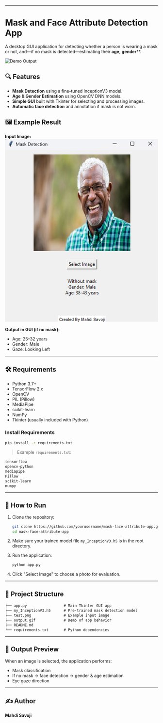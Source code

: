 ------

# Mask and Face Attribute Detection App

A desktop GUI application for detecting whether a person is wearing a mask or not, and—if no mask is detected—estimating their **age**, **gender****.

![Demo Output](/output.gif)

## 🔍 Features

- **Mask Detection** using a fine-tuned InceptionV3 model.
- **Age & Gender Estimation** using OpenCV DNN models.
- **Simple GUI** built with Tkinter for selecting and processing images.
- **Automatic face detection** and annotation if mask is not worn.

## 🖼️ Example Result

**Input Image:**
 ![Input Example](./test.png)

**Output in GUI (if no mask):**

- Age: 25–32 years
- Gender: Male
- Gaze: Looking Left

------

## 🛠 Requirements

- Python 3.7+
- TensorFlow 2.x
- OpenCV
- PIL (Pillow)
- MediaPipe
- scikit-learn
- NumPy
- Tkinter (usually included with Python)

### Install Requirements

```bash
pip install -r requirements.txt
```

> Example `requirements.txt`:

```
tensorflow
opencv-python
mediapipe
Pillow
scikit-learn
numpy
```

------

## 🚀 How to Run

1. Clone the repository:

   ```bash
   git clone https://github.com/yourusername/mask-face-attribute-app.git
   cd mask-face-attribute-app
   ```

2. Make sure your trained model file `my_InceptionV3.h5` is in the root directory.

3. Run the application:

   ```bash
   python app.py
   ```

4. Click "Select Image" to choose a photo for evaluation.

------

## 📂 Project Structure

```
├── app.py                 # Main Tkinter GUI app
├── my_InceptionV3.h5      # Pre-trained mask detection model
├── test.png               # Example input image
├── output.gif             # Demo of app behavior
├── README.md
└── requirements.txt       # Python dependencies
```

------

## 📸 Output Preview

When an image is selected, the application performs:

- Mask classification
- If no mask → face detection → gender & age estimation
- Eye gaze direction

------

## ✍️ Author

**Mahdi Savoji**

